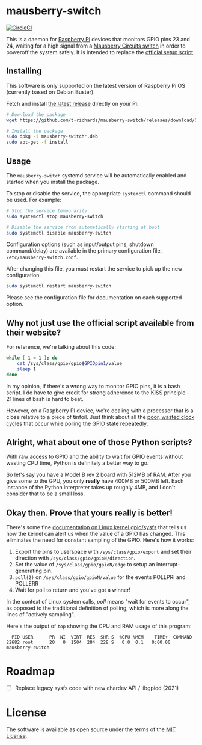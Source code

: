 # mausberry-switch

[![CircleCI](https://img.shields.io/circleci/build/github/t-richards/mausberry-switch?style=flat-square)](https://circleci.com/gh/t-richards/mausberry-switch)

This is a daemon for [Raspberry Pi][rpi] devices that monitors GPIO pins 23 and
24, waiting for a high signal from a [Mausberry Circuits switch][mausberry-circuits]
in order to poweroff the system safely. It is intended to replace the
[official setup script][mausberry-script].

## Installing

This software is only supported on the latest version of Raspberry Pi OS (currently based on Debian Buster).

Fetch and install [the latest release][releases] directly on your Pi:

```bash
# Download the package
wget https://github.com/t-richards/mausberry-switch/releases/download/0.8/mausberry-switch_0.8_armhf.deb

# Install the package
sudo dpkg -i mausberry-switch*.deb
sudo apt-get -f install
```

## Usage

The `mausberry-switch` systemd service will be automatically enabled and started when you install the package.

To stop or disable the service, the appropriate `systemctl` command should be used. For example:

```bash
# Stop the service temporarily
sudo systemctl stop mausberry-switch

# Disable the service from automatically starting at boot
sudo systemctl disable mausberry-switch
```

Configuration options (such as input/output pins, shutdown command/delay) are available in the primary configuration file, `/etc/mausberry-switch.conf`.

After changing this file, you must restart the service to pick up the new configuration.

```bash
sudo systemctl restart mausberry-switch
```

Please see the configuration file for documentation on each supported option.

## Why not just use the official script available from their website?

For reference, we're talking about this code:

```bash
while [ 1 = 1 ]; do
    cat /sys/class/gpio/gpio$GPIOpin1/value
    sleep 1
done
```

In my opinion, if there's a wrong way to monitor GPIO pins, it is a bash script.
I do have to give credit for strong adherence to the KISS principle -  21 lines
of bash is hard to beat.

However, on a Raspberry PI device, we're dealing with a processor that is a
close relative to a piece of tinfoil. Just think about all the
[poor, wasted clock cycles][wasted-clock] that occur while polling the GPIO
state repeatedly.

## Alright, what about one of those Python scripts?

With raw access to GPIO and the ability to wait for GPIO events without wasting
CPU time, Python is definitely a better way to go.

So let's say you have a Model B rev 2 board with 512MB of RAM. After you give
some to the GPU, you only **really** have 400MB or 500MB left. Each instance of
the Python interpreter takes up roughly 4MB, and I don't consider that to be a
small loss.

## Okay then. Prove that yours really is better!

There's some fine [documentation on Linux kernel gpio/sysfs][gpio-sysfs] that
tells us how the kernel can alert us when the value of a GPIO has changed. This
eliminates the need for constant sampling of the GPIO. Here's how it works:

1. Export the pins to userspace with `/sys/class/gpio/export` and set their direction with `/sys/class/gpio/gpioN/direction`.
2. Set the value of `/sys/class/gpio/gpioN/edge` to setup an interrupt-generating pin.
3. `poll(2)` on `/sys/class/gpio/gpioN/value` for the events POLLPRI and POLLERR
4. Wait for poll to return and you've got a winner!

In the context of Linux system calls, *poll* means "wait for events to occur",
as opposed to the traditional definition of polling, which is more along the
lines of "actively sampling".

Here's the output of `top` showing the CPU and RAM usage of this program:

      PID USER      PR  NI  VIRT  RES  SHR S  %CPU %MEM    TIME+  COMMAND
    22682 root      20   0  1504  284  228 S   0.0  0.1   0:00.00 mausberry-switch

# Roadmap

 - [ ] Replace legacy sysfs code with new chardev API / libgpiod (2021)

# License

The software is available as open source under the terms of the [MIT License][LICENSE].

[build-doc]: doc/building.md
[gpio-sysfs]: https://www.kernel.org/doc/Documentation/gpio/sysfs.txt
[LICENSE]: LICENSE
[mausberry-circuits]: http://mausberrycircuits.com/
[mausberry-script]: http://files.mausberrycircuits.com/setup.sh
[releases]: https://github.com/t-richards/mausberry-switch/releases
[rpi]: http://www.raspberrypi.org/
[wasted-clock]: http://www.raspberrypi.org/phpBB3/viewtopic.php?t=63561
